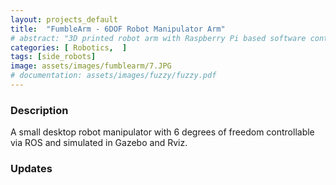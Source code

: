 ```yaml
---
layout: projects_default
title:  "FumbleArm - 6DOF Robot Manipulator Arm"
# abstract: "3D printed robot arm with Raspberry Pi based software control"
categories: [ Robotics,  ]
tags: [side_robots]
image: assets/images/fumblearm/7.JPG
# documentation: assets/images/fuzzy/fuzzy.pdf
---
```


### Description

A small desktop robot manipulator with 6 degrees of freedom controllable via ROS and simulated in Gazebo and Rviz. 

### Updates
